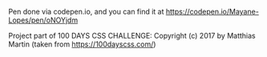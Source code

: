Pen done via codepen.io, and you can find it at https://codepen.io/Mayane-Lopes/pen/oNOYjdm

Project part of 100 DAYS CSS CHALLENGE:
Copyright (c) 2017 by Matthias Martin (taken from https://100dayscss.com/)